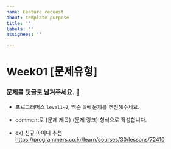 ```yaml
---
name: Feature request
about: template purpose
title: ''
labels: ''
assignees: ''

---
```


# Week01 [문제유형]
### 문제를 댓글로 남겨주세요. 🧐
- 프로그래머스 `level1~2`, 백준 `실버` 문제를 추천해주세요.


- comment로 {문제 제목} {문제 링크} 형식으로 작성합니다.
- ex) 신규 아이디 추천 https://programmers.co.kr/learn/courses/30/lessons/72410
